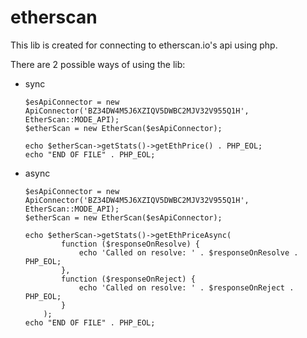 # etherscan

<p>This lib is created for connecting to etherscan.io's api using php.</p>
<p>There are 2 possible ways of using the lib:
<ul>
<li>sync

```
$esApiConnector = new ApiConnector('BZ34DW4M5J6XZIQV5DWBC2MJV32V955Q1H', EtherScan::MODE_API);
$etherScan = new EtherScan($esApiConnector);

echo $etherScan->getStats()->getEthPrice() . PHP_EOL;
echo "END OF FILE" . PHP_EOL;
```

</li>
<li>async

```
$esApiConnector = new ApiConnector('BZ34DW4M5J6XZIQV5DWBC2MJV32V955Q1H', EtherScan::MODE_API);
$etherScan = new EtherScan($esApiConnector);

echo $etherScan->getStats()->getEthPriceAsync(
        function ($responseOnResolve) {
            echo 'Called on resolve: ' . $responseOnResolve . PHP_EOL;
        },
        function ($responseOnReject) {
            echo 'Called on resolve: ' . $responseOnReject . PHP_EOL;
        }
    );
echo "END OF FILE" . PHP_EOL;
```

</li>
</ul>
</p>
